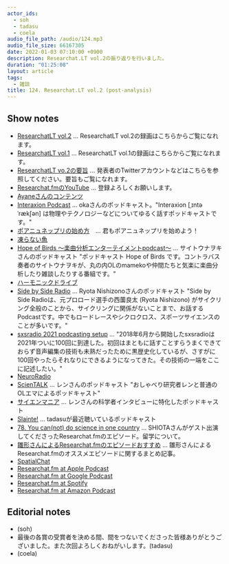 ```yaml
---
actor_ids:
  - soh
  - tadasu
  - coela
audio_file_path: /audio/124.mp3
audio_file_size: 66167305
date: 2022-01-03 07:10:00 +0900
description: Researchat.LT vol.2の振り返りを行いました。
duration: "01:25:08"
layout: article
tags:
  - 雑談
title: 124. Researchat.LT vol.2 (post-analysis)
---
```


## Show notes
- [ResearchatLT vol.2](https://youtu.be/8st6KoYsnP0) ... ResearchatLT vol.2の録画はこちらからご覧になれます。
- [ResearchatLT vol.1](https://youtu.be/kKLt956ieSM) ... ResearchatLT vol.1の録画はこちらからご覧になれます。
- [ResearchatLT vo.2の要旨](https://researchat.fm/blog/11/) ... 発表者のTwitterアカウントなどはこちらを参照してください。要旨もご覧になれます。
- [Researchat.fmのYouTube](https://www.youtube.com/channel/UC2bDx3CfYJwqBKQHF-9j3FA) ... 登録よろしくお願いします。
- [Ayaneさんのコンテンツ](http://mono-kyo.com/index.html)
- [Interaxion Podcast](https://interaxion-podcast.github.io/) ... okaさんのポッドキャスト。"Interaxion [ˌɪntəˈrækʃən] は物理やテクノロジーなどについてゆるく話すポッドキャストです。"
- [ポアニュネップリの始め方](https://interaxion-podcast.github.io/blog/2021-12-23)　... 君もポアニュネップリを始めよう！
- [凍らない魚](https://note.com/eryr13f/n/n3f9883eefaa0)
- [Hope of Birds 〜楽曲分析エンターテイメントpodcast〜](https://twitter.com/birds_hope) ... サイトウナヲキさんのポッドキャスト "ポッドキャスト Hope of Birds です。コントラバス奏者のサイトウナヲキが、丸の内OLのmamekoや仲間たちと気楽に楽曲分析したり雑談したりする番組です。"
- [ハーモニックドライブ](https://ja.wikipedia.org/wiki/%E3%83%8F%E3%83%BC%E3%83%A2%E3%83%8B%E3%83%83%E3%82%AF%E3%83%89%E3%83%A9%E3%82%A4%E3%83%96)
- [Side by Side Radio](https://sidebysideradio.libsyn.com/) ... Ryota Nishizonoさんのポッドキャスト "Side by Side Radioは、元プロロード選手の西薗良太 (Ryota Nishizono) がサイクリング全般のことから、サイクリングに関係がないことまで、お話するPodcastです。中でもロードレースやシクロクロス、スポーツサイエンスのことが多いです。"
- [sxsradio 2021 podcasting setup](https://sidebysideradio.libsyn.com/website/sxsradio-2021-podcasting-setup) ... "2018年6月から開始したsxsradioは2021年ついに100回に到達した。初回はまともに話すことすらうまくできておらず音声編集の技術も未熟だったために黒歴史化しているが、さすがに100回やったらそれなりにできるようになってきた。その技術の一端をここに記述したい。"
- [NeuroRadio](https://neuroradio.tokyo/)
- [ScienTALK](https://lit.link/scientalk) ... レンさんのポッドキャスト "おしゃべり研究者レンと普通のOLエマによるポッドキャスト"
- [サイエンマニア](https://open.spotify.com/playlist/5eaYVqhaoCxDSPAN21r9Cg?si=5MYIWsV4R_ajhB0-WwYtPA&nd=1) ... レンさんの科学者インタビューに特化したポッドキャスト
- [Slainte!](https://anchor.fm/wataru-toyokawa) ... tadasuが最近聴いているポッドキャスト
- [78. You can(not) do science in one country](https://researchat.fm/episode/78) ... SHIOTAさんがゲスト出演してくださったResearchat.fmのエピソード。留学について。
- [雛形さんによるResearchat.fmのエピソードおすすめ](https://twitter.com/hinahypersonica/status/1472379462570622982) ... 雛形さんによるResearchat.fmのオススメエピソードに関するまとめ記事。
- [SpatialChat](https://spatial.chat/)
- [Researchat.fm at Apple Podcast](https://podcasts.apple.com/jp/podcast/researchat-fm/id1453892334?mt=2)
- [Researchat.fm at Google Podcast](https://podcasts.google.com/feed/aHR0cHM6Ly9yZXNlYXJjaGF0LmZtL2ZlZWQueG1s)
- [Researchat.fm at Spotify](https://open.spotify.com/show/6pqHenuqtkEpnFg9tShg4J)
- [Researchat.fm at Amazon Podcast](https://music.amazon.co.jp/podcasts/cf018aa1-40f7-4f59-ba08-d2f61ee1ab75/researchat-fm)


## Editorial notes
- (soh)
- 最後の各賞の受賞者を決める間、間をつないでくださった皆様ありがとうございました。また次回よろしくおねがいします。(tadasu)
- (coela)
